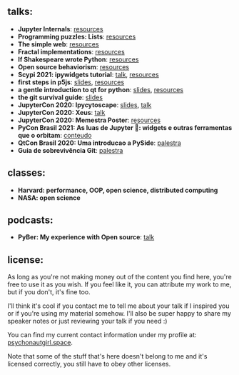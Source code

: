 ## talks:

- **Jupyter Internals**: [resources](https://docs.google.com/presentation/d/1BUtW6j0U82sV0po6QiqaySmNz9NqKswQbEniKvRWljA/edit#slide=id.g2488bf090d8_0_7)
- **Programming puzzles: Lists**: [resources](https://docs.google.com/presentation/d/1Z7rUHWAZV1Yl3G_UF4sXPeyMkQ9wEmPGFzrmtOaR620/edit#slide=id.p)
- **The simple web**: [resources](https://docs.google.com/presentation/d/1hoSefqb4wJy16nCynKQs0cI3iRgjH4-TQ9XItSbcEMU/edit#slide=id.p)
- **Fractal implementations**: [resources](https://docs.google.com/presentation/d/1ip8QnSZdF1PekqXNsBaXrsKUy65U5D767cgwd_nKli0/edit?usp=sharing)
- **If Shakespeare wrote Python**: [resources](https://drive.google.com/file/d/11IPLKpIu5sWGPsvAGmBNpd_kMQkygTVA/view?usp=sharing)
- **Open source behaviorism**: [resources](https://docs.google.com/presentation/d/1sdFZ1fuU-nQujaWuLgiabomJKGasdc5LBAjE9ApklCI/edit?usp=sharing)
- **Scypi 2021: ipywidgets tutorial**: [talk](https://www.youtube.com/watch?v=QAtKtVcm11I), [resources](https://github.com/jupyter-widgets/tutorial)
- **first steps in p5js**: [slides](https://docs.google.com/presentation/d/1TnYaARaxo6C1VhNEiKo89LR6yNk1bt-GF6_Q3lNv8eA/edit?usp=sharing), [resources](https://github.com/marimeireles/talks/tree/master/woc/p5js)
- **a gentle introduction to qt for python**: [slides](https://docs.google.com/presentation/d/1lVedu2z6HNLTXos6RZy80em4yWweimtBZ5HE7UWYBgg/edit?usp=sharing), [resources](https://github.com/marimeireles/talks/tree/master/woc/pyside)
- **the git survival guide**: [slides](https://docs.google.com/presentation/d/113YxsApo6oKPp4gOH9czNXp1GrpiacnJDtS40YXN7jQ/edit?usp=sharing)
- **JupyterCon 2020: Ipycytoscape**: [slides](), [talk](https://docs.google.com/presentation/d/1a8em4B1xxesi6sgGijMEwFznmXI04TfYe5bnaVtbyeo/edit?usp=sharing)
- **JupyterCon 2020: Xeus**: [talk](https://www.youtube.com/watch?v=sFOx7kK-AyQ)
- **JupyterCon 2020: Memestra Poster**: [resources]()
- **PyCon Brasil 2021: As luas de Jupyter 🌙: widgets e outras ferramentas que o orbitam**: [conteudo](https://github.com/marimeireles/tutorial)
- **QtCon Brasil 2020: Uma introducao a PySide**: [palestra](https://www.youtube.com/watch?v=QsVqnc6_SgQ)
- **Guia de sobrevivência Git**: [palestra](https://docs.google.com/presentation/d/1uGExW1MxyRm9ptx4uxQNJmFouyz0wtMWdFY-wM1YMJU/edit?usp=sharing)

## classes:

- **Harvard: performance, OOP, open science, distributed computing**
- **NASA: open science**

## podcasts:

- **PyBer: My experience with Open source**: [talk](https://www.youtube.com/watch?v=pe_G--GHtH8)


## license:

As long as you're not making money out of the content you find here, you're free to use it as you wish. If you feel like it, you can attribute my work to me, but if you don't, it's fine too.

I'll think it's cool if you contact me to tell me about your talk if I inspired you or if you're using my material somehow. I'll also be super happy to share my speaker notes or just reviewing your talk if you need :)

You can find my current contact information under my profile at: [psychonautgirl.space](https://psychonautgirl.space/).

Note that some of the stuff that's here doesn't belong to me and it's licensed correctly, you still have to obey other licenses.
